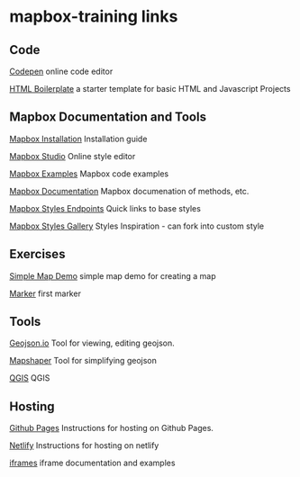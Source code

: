 # mapbox-training links


## Code

[Codepen](https://codepen.io/) online code editor

[HTML Boilerplate](https://html5boilerplate.com/) a starter template for basic HTML and Javascript Projects


## Mapbox Documentation and Tools

[Mapbox Installation](https://docs.mapbox.com/mapbox-gl-js/guides/install/) Installation guide

[Mapbox Studio](https://studio.mapbox.com) Online style editor

[Mapbox Examples](https://docs.mapbox.com/mapbox-gl-js/example/) Mapbox code examples

[Mapbox Documentation](https://docs.mapbox.com/mapbox-gl-js/api/) Mapbox documenation of methods, etc.

[Mapbox Styles Endpoints](https://docs.mapbox.com/api/maps/styles/) Quick links to base styles

[Mapbox Styles Gallery](https://www.mapbox.com/gallery) Styles Inspiration - can fork into custom style


## Exercises

[Simple Map Demo](https://docs.mapbox.com/mapbox-gl-js/example/simple-map/) simple map demo for creating a map

[Marker](https://docs.mapbox.com/mapbox-gl-js/example/add-a-marker/) first marker





## Tools 

[Geojson.io](https://geojson.io/) Tool for viewing, editing geojson.

[Mapshaper](https://mapshaper.org/) Tool for simplifying geojson

[QGIS](https://qgis.org/en/site/) QGIS


## Hosting

[Github Pages](https://docs.github.com/en/pages/getting-started-with-github-pages/creating-a-github-pages-site) Instructions for hosting on Github Pages.


[Netlify](https://docs.netlify.com/welcome/add-new-site/) Instructions for hosting on netlify

[iframes](https://developer.mozilla.org/en-US/docs/Web/HTML/Element/iframe) iframe documentation and examples



